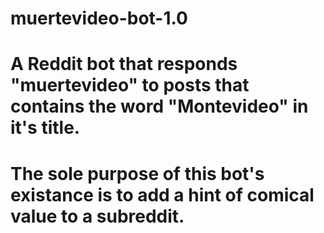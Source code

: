 # muertevideo-bot-1.0
# A Reddit bot that responds "muertevideo" to posts that contains the word "Montevideo" in it's title.
# The sole purpose of this bot's existance is to add a hint of comical value to a subreddit.
